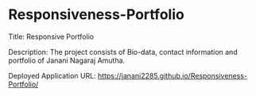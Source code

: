 # Responsiveness-Portfolio
Title: Responsive Portfolio

Description: The project consists of Bio-data, contact information and portfolio of Janani Nagaraj Amutha.

Deployed Application URL: https://janani2285.github.io/Responsiveness-Portfolio/